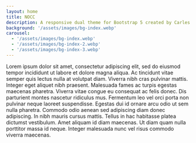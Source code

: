 ```yaml
---
layout: home
title: NOCC
description: A responsive dual theme for Bootstrap 5 created by Carles Loriente. Featuring a homepage, about page, tags cloud page, gallery of images page, examples post pages, post comments powered by Disqus, and contact page form powered by Formspree.
background: '/assets/images/bg-index.webp'
carousel:
  - '/assets/images/bg-index.webp'
  - '/assets/images/bg-index-2.webp'
  - '/assets/images/bg-index-3.webp'
---
```


<p>Lorem ipsum dolor sit amet, consectetur adipiscing elit, sed do eiusmod tempor incididunt ut labore et dolore magna aliqua. Ac tincidunt vitae semper quis lectus nulla at volutpat diam. Viverra nibh cras pulvinar mattis. Integer eget aliquet nibh praesent. Malesuada fames ac turpis egestas maecenas pharetra. Viverra vitae congue eu consequat ac felis donec. Dis parturient montes nascetur ridiculus mus. Fermentum leo vel orci porta non pulvinar neque laoreet suspendisse. Egestas dui id ornare arcu odio ut sem nulla pharetra. Commodo odio aenean sed adipiscing diam donec adipiscing. In nibh mauris cursus mattis. Tellus in hac habitasse platea dictumst vestibulum. Amet aliquam id diam maecenas. Ut diam quam nulla porttitor massa id neque. Integer malesuada nunc vel risus commodo viverra maecenas.</p>
